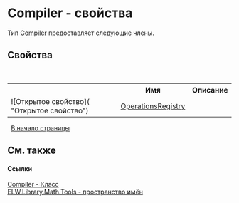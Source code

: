 # Compiler - свойства
 

Тип <a href="T_ELW_Library_Math_Tools_Compiler">Compiler</a> предоставляет следующие члены.


## Свойства
&nbsp;<table><tr><th></th><th>Имя</th><th>Описание</th></tr><tr><td>![Открытое свойство]( "Открытое свойство")</td><td><a href="P_ELW_Library_Math_Tools_Compiler_OperationsRegistry">OperationsRegistry</a></td><td /></tr></table>&nbsp;
<a href="#compiler---свойства">В начало страницы</a>

## См. также


#### Ссылки
<a href="T_ELW_Library_Math_Tools_Compiler">Compiler - Класс</a><br /><a href="N_ELW_Library_Math_Tools">ELW.Library.Math.Tools - пространство имён</a><br />